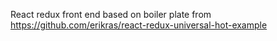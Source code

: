 React redux front end based on boiler plate from https://github.com/erikras/react-redux-universal-hot-example
